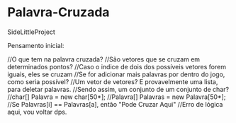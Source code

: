 # Palavra-Cruzada
SideLittleProject


Pensamento inicial:

  //O que tem na palavra cruzada?
  //São vetores que se cruzam em determinados pontos?
  //Caso o indice de dois dos possíveis vetores forem iguais, eles se cruzam
  //Se for adicionar mais palavras por dentro do jogo, como seria possível?
  //Um vetor de vetores? E provavelmente uma lista, para deletar palavras.
  //Sendo assim, um conjunto de um conjunto de char? 
  //char[] Palavra = new char[50*];
  //Palavra[] Palavras =  new Palavra[50*];
  //Se Palavras[i] == Palavras[a], então "Pode Cruzar Aqui"
  //Erro de lógica aqui, vou voltar dps.
